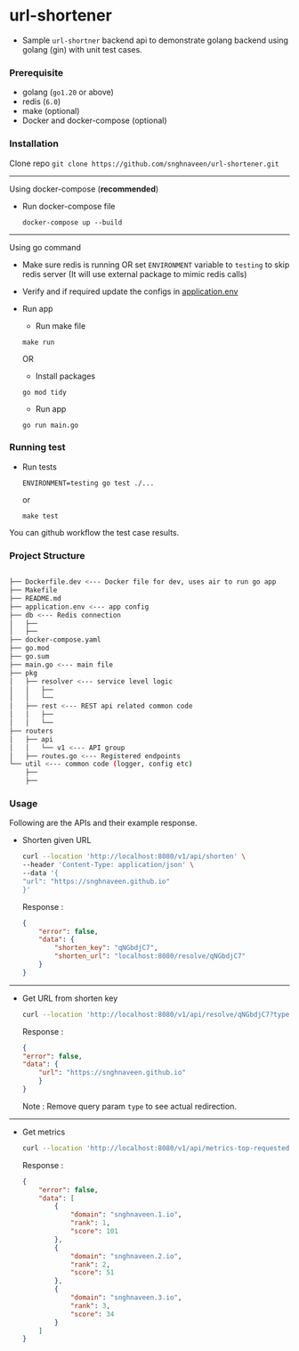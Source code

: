 # url-shortener
- Sample `url-shortner` backend api to demonstrate golang backend using golang (gin) with unit test cases.

### Prerequisite
- golang (`go1.20` or above)
- redis (`6.0`)
- make (optional)
- Docker and docker-compose (optional)

### Installation
Clone repo
    ```
    git clone https://github.com/snghnaveen/url-shortener.git
    ```

---
Using docker-compose (__recommended__)
- Run docker-compose file
    ```
    docker-compose up --build
    ```
---
Using go command
- Make sure redis is running OR set `ENVIRONMENT` variable to `testing` to skip redis server (It will use external package to mimic redis calls)
- Verify and if required update the configs in [application.env](./application.env)

- Run app 
    - Run make file
    ```
    make run
    ```

    OR 

    - Install packages
    ```
    go mod tidy
    ```
    - Run app
    ```
    go run main.go
    ```

### Running test
- Run tests
    ```
    ENVIRONMENT=testing go test ./...
    ```
    or
    ```
    make test
    ```

You can github workflow the test case results.

### Project Structure

```bash

├── Dockerfile.dev <--- Docker file for dev, uses air to run go app
├── Makefile
├── README.md
├── application.env <--- app config
├── db <--- Redis connection
│   ├── 
│   ├── 
├── docker-compose.yaml
├── go.mod
├── go.sum
├── main.go <--- main file
├── pkg
│   ├── resolver <--- service level logic
│   │   ├── 
│   │   └──
│   ├── rest <--- REST api related common code
│   │   ├──
│   │   └──
├── routers
│   ├── api
│   │   └── v1 <--- API group
│   ├── routes.go <--- Registered endpoints
└── util <--- common code (logger, config etc) 
    ├── 
    ├── 

```
### Usage
Following are the APIs and their example response.

- Shorten given URL
    ```bash
    curl --location 'http://localhost:8080/v1/api/shorten' \
    --header 'Content-Type: application/json' \
    --data '{
    "url": "https://snghnaveen.github.io"
    }'
    ```
    Response : 
    ```json
    {
        "error": false,
        "data": {
            "shorten_key": "qNGbdjC7",
            "shorten_url": "localhost:8080/resolve/qNGbdjC7"
        }
    }
    ```
---
- Get URL from shorten key
    ```bash
    curl --location 'http://localhost:8080/v1/api/resolve/qNGbdjC7?type=json'
    ```
    Response :
    ```json
    {
    "error": false,
    "data": {
        "url": "https://snghnaveen.github.io"
        }
    }
    ```
    Note : Remove query param `type` to see  actual redirection.
---
- Get metrics
    ```bash
    curl --location 'http://localhost:8080/v1/api/metrics-top-requested'
    ```
    Response :
    ```json
    {
        "error": false,
        "data": [
            {
                "domain": "snghnaveen.1.io",
                "rank": 1,
                "score": 101
            },
            {
                "domain": "snghnaveen.2.io",
                "rank": 2,
                "score": 51
            },
            {
                "domain": "snghnaveen.3.io",
                "rank": 3,
                "score": 34
            }
        ]
    }
    ```

